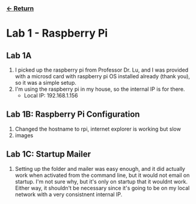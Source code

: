 ### [<- Return](../../)

# Lab 1 - Raspberry Pi

## Lab 1A

1. I picked up the raspberry pi from Professor Dr. Lu, and I was provided with a microsd card with raspberry pi OS installed already (thank you), so it was a simple setup.
2. I'm using the raspberry pi in my house, so the internal IP is for there. 
   - Local IP: 192.168.1.156

## Lab 1B: Raspberry Pi Configuration

1. Changed the hostname to rpi, internet explorer is working but slow
2. images

## Lab 1C: Startup Mailer

1. Setting up the folder and mailer was easy enough, and it did actually work when activated from the command line, but it would not email on startup. I'm not sure why, but it's only on startup that it wouldnt work. Either way, it shouldn't be necessary since it's going to be on my local network with a very consistnent internal IP.


